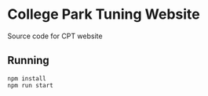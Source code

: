 # College Park Tuning Website
Source code for CPT website

## Running
```
npm install
npm run start
```
